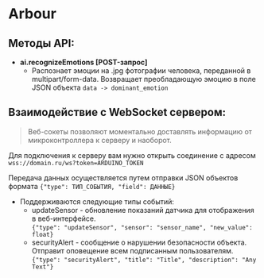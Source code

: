 # Arbour
## Методы API:

- **ai.recognizeEmotions [POST-запрос]**
    - Распознает эмоции на .jpg фотографии человека, переданной в multipart/form-data. 
Возвращает преобладающую эмоцию в поле JSON объекта `data -> dominant_emotion`


## Взаимодействие с WebSocket сервером:
> Веб-сокеты позволяют моментально доставлять информацию от микроконтроллера к серверу и наоборот.

Для подключения к серверу вам нужно открыть соединение с адресом `wss://domain.ru/ws?token=ARDUINO_TOKEN`

Передача данных осуществляется путем отправки JSON объектов формата `{"type": ТИП_СОБЫТИЯ, "field": ДАННЫЕ}`

- Поддерживаются следующие типы событий:
    - updateSensor - обновление показаний датчика для отображения в веб-интерфейсе.  
`{"type": "updateSensor", "sensor": "sensor_name", "new_value": float}`
    - securityAlert - сообщение о нарушении безопасности объекта. Отправит оповещение всем подписанным пользователям.  
`{"type": "securityAlert", "title": "Title", "description": "Any Text"}`
